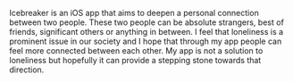 Icebreaker is an iOS app that aims to deepen a personal connection between two people. 
These two people can be absolute strangers, best of friends, significant others or anything in between. 
I feel that loneliness is a prominent issue in our society and I hope that through my app people can feel more connected between each other. 
My app is not a solution to loneliness but hopefully it can provide a stepping stone towards that direction.
